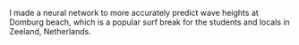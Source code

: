 I made a neural network to more accurately predict wave heights at Domburg beach, which is a popular surf break for the students and locals in Zeeland, Netherlands.
